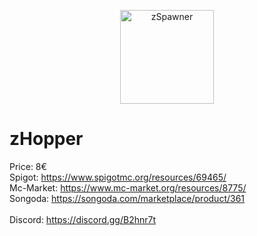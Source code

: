 <p align="center"><img src="http://img.groupez.xyz/zspawner/logo.png" width="150" alt="zSpawner"></p>

# zHopper

Price: 8€<br>
Spigot: https://www.spigotmc.org/resources/69465/ <br>
Mc-Market: https://www.mc-market.org/resources/8775/ <br>
Songoda: https://songoda.com/marketplace/product/361 <br>
<br>
Discord: https://discord.gg/B2hnr7t<br>
